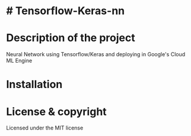 # # Tensorflow-Keras-nn
# Description of the project
Neural Network using Tensorflow/Keras and deploying in Google's Cloud ML Engine

# Installation 



# License & copyright

Licensed under the MIT license